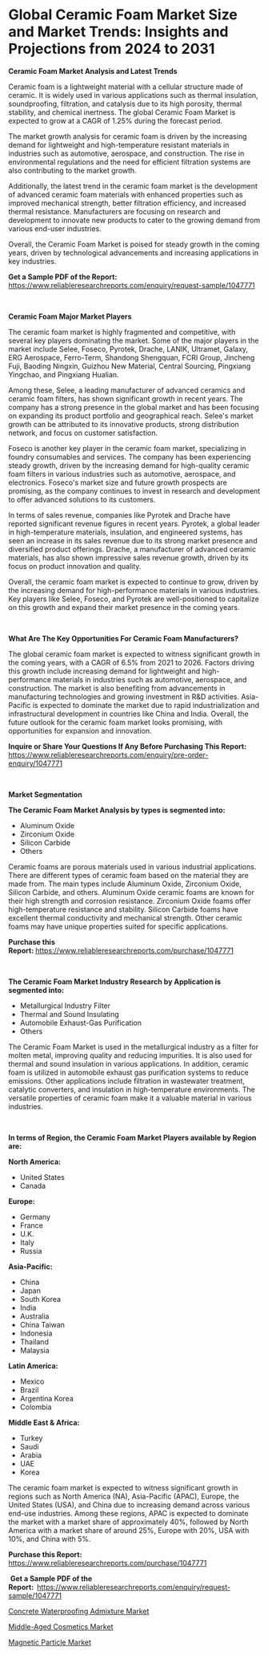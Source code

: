 <p><h1>Global Ceramic Foam Market Size and Market Trends: Insights and Projections from 2024 to 2031</h1></p><p><strong>Ceramic Foam Market Analysis and Latest Trends</strong></p>
<p><p>Ceramic foam is a lightweight material with a cellular structure made of ceramic. It is widely used in various applications such as thermal insulation, soundproofing, filtration, and catalysis due to its high porosity, thermal stability, and chemical inertness. The global Ceramic Foam Market is expected to grow at a CAGR of 1.25% during the forecast period.</p><p>The market growth analysis for ceramic foam is driven by the increasing demand for lightweight and high-temperature resistant materials in industries such as automotive, aerospace, and construction. The rise in environmental regulations and the need for efficient filtration systems are also contributing to the market growth.</p><p>Additionally, the latest trend in the ceramic foam market is the development of advanced ceramic foam materials with enhanced properties such as improved mechanical strength, better filtration efficiency, and increased thermal resistance. Manufacturers are focusing on research and development to innovate new products to cater to the growing demand from various end-user industries.</p><p>Overall, the Ceramic Foam Market is poised for steady growth in the coming years, driven by technological advancements and increasing applications in key industries.</p></p>
<p><strong>Get a Sample PDF of the Report:&nbsp;</strong> <a href="https://www.reliableresearchreports.com/enquiry/request-sample/1047771">https://www.reliableresearchreports.com/enquiry/request-sample/1047771</a></p>
<p>&nbsp;</p>
<p><strong>Ceramic Foam Major Market Players</strong></p>
<p><p>The ceramic foam market is highly fragmented and competitive, with several key players dominating the market. Some of the major players in the market include Selee, Foseco, Pyrotek, Drache, LANIK, Ultramet, Galaxy, ERG Aerospace, Ferro-Term, Shandong Shengquan, FCRI Group, Jincheng Fuji, Baoding Ningxin, Guizhou New Material, Central Sourcing, Pingxiang Yingchao, and Pingxiang Hualian.</p><p>Among these, Selee, a leading manufacturer of advanced ceramics and ceramic foam filters, has shown significant growth in recent years. The company has a strong presence in the global market and has been focusing on expanding its product portfolio and geographical reach. Selee's market growth can be attributed to its innovative products, strong distribution network, and focus on customer satisfaction.</p><p>Foseco is another key player in the ceramic foam market, specializing in foundry consumables and services. The company has been experiencing steady growth, driven by the increasing demand for high-quality ceramic foam filters in various industries such as automotive, aerospace, and electronics. Foseco's market size and future growth prospects are promising, as the company continues to invest in research and development to offer advanced solutions to its customers.</p><p>In terms of sales revenue, companies like Pyrotek and Drache have reported significant revenue figures in recent years. Pyrotek, a global leader in high-temperature materials, insulation, and engineered systems, has seen an increase in its sales revenue due to its strong market presence and diversified product offerings. Drache, a manufacturer of advanced ceramic materials, has also shown impressive sales revenue growth, driven by its focus on product innovation and quality.</p><p>Overall, the ceramic foam market is expected to continue to grow, driven by the increasing demand for high-performance materials in various industries. Key players like Selee, Foseco, and Pyrotek are well-positioned to capitalize on this growth and expand their market presence in the coming years.</p></p>
<p>&nbsp;</p>
<p><strong>What Are The Key Opportunities For Ceramic Foam Manufacturers?</strong></p>
<p><p>The global ceramic foam market is expected to witness significant growth in the coming years, with a CAGR of 6.5% from 2021 to 2026. Factors driving this growth include increasing demand for lightweight and high-performance materials in industries such as automotive, aerospace, and construction. The market is also benefiting from advancements in manufacturing technologies and growing investment in R&D activities. Asia-Pacific is expected to dominate the market due to rapid industrialization and infrastructural development in countries like China and India. Overall, the future outlook for the ceramic foam market looks promising, with opportunities for expansion and innovation.</p></p>
<p><strong>Inquire or Share Your Questions If Any Before Purchasing This Report:</strong> <a href="https://www.reliableresearchreports.com/enquiry/pre-order-enquiry/1047771">https://www.reliableresearchreports.com/enquiry/pre-order-enquiry/1047771</a></p>
<p>&nbsp;</p>
<p><strong>Market Segmentation</strong></p>
<p><strong>The Ceramic Foam Market Analysis by types is segmented into:</strong></p>
<p><ul><li>Aluminum Oxide</li><li>Zirconium Oxide</li><li>Silicon Carbide</li><li>Others</li></ul></p>
<p><p>Ceramic foams are porous materials used in various industrial applications. There are different types of ceramic foam based on the material they are made from. The main types include Aluminum Oxide, Zirconium Oxide, Silicon Carbide, and others. Aluminum Oxide ceramic foams are known for their high strength and corrosion resistance. Zirconium Oxide foams offer high-temperature resistance and stability. Silicon Carbide foams have excellent thermal conductivity and mechanical strength. Other ceramic foams may have unique properties suited for specific applications.</p></p>
<p><strong>Purchase this Report:&nbsp;</strong><a href="https://www.reliableresearchreports.com/purchase/1047771">https://www.reliableresearchreports.com/purchase/1047771</a></p>
<p>&nbsp;</p>
<p><strong>The Ceramic Foam Market Industry Research by Application is segmented into:</strong></p>
<p><ul><li>Metallurgical Industry Filter</li><li>Thermal and Sound Insulating</li><li>Automobile Exhaust-Gas Purification</li><li>Others</li></ul></p>
<p><p>The Ceramic Foam Market is used in the metallurgical industry as a filter for molten metal, improving quality and reducing impurities. It is also used for thermal and sound insulation in various applications. In addition, ceramic foam is utilized in automobile exhaust gas purification systems to reduce emissions. Other applications include filtration in wastewater treatment, catalytic converters, and insulation in high-temperature environments. The versatile properties of ceramic foam make it a valuable material in various industries.</p></p>
<p>&nbsp;</p>
<p><strong>In terms of Region, the Ceramic Foam Market Players available by Region are:</strong></p>
<p>
    <p> <strong> North America: </strong>
        <ul>
            <li>United States</li>
            <li>Canada</li>
        </ul>
        </p> 
    <p> <strong> Europe: </strong>
        <ul>
            <li>Germany</li>
            <li>France</li>
            <li>U.K.</li>
            <li>Italy</li>
            <li>Russia</li>
        </ul>
        </p> 
    <p> <strong> Asia-Pacific: </strong>
        <ul>
            <li>China</li>
            <li>Japan</li>
            <li>South Korea</li>
            <li>India</li>
            <li>Australia</li>
            <li>China Taiwan</li>
            <li>Indonesia</li>
            <li>Thailand</li>
            <li>Malaysia</li>
        </ul>
        </p> 
    <p> <strong> Latin America: </strong>
        <ul>
            <li>Mexico</li>
            <li>Brazil</li>
            <li>Argentina Korea</li>
            <li>Colombia</li>
        </ul>
        </p> 
    <p> <strong> Middle East & Africa: </strong>
        <ul>
            <li>Turkey</li>
            <li>Saudi</li>
            <li>Arabia</li>
            <li>UAE</li>
            <li>Korea</li>
        </ul>
    </p>
    </p>
<p><p>The ceramic foam market is expected to witness significant growth in regions such as North America (NA), Asia-Pacific (APAC), Europe, the United States (USA), and China due to increasing demand across various end-use industries. Among these regions, APAC is expected to dominate the market with a market share of approximately 40%, followed by North America with a market share of around 25%, Europe with 20%, USA with 10%, and China with 5%.</p></p>
<p><strong>Purchase this Report: </strong><a href="https://www.reliableresearchreports.com/purchase/1047771">https://www.reliableresearchreports.com/purchase/1047771</a></p>
<p>&nbsp;<strong>Get a Sample PDF of the Report:&nbsp;&nbsp;</strong><a href="https://www.reliableresearchreports.com/enquiry/request-sample/1047771">https://www.reliableresearchreports.com/enquiry/request-sample/1047771</a></p>
<p><strong></strong></p>
<p><p><a href="https://github.com/brenzgnarento/Market-Research-Report-List-1/blob/main/concrete-waterproofing-admixture-market.md">Concrete Waterproofing Admixture Market</a></p><p><a href="https://view.publitas.com/reportprime-1/middle-aged-cosmetics-market-size-share-trends-analysis-report-by-material-by-type-by-end-user-by-region-and-segment-forecasts-2023-2030/">Middle-Aged Cosmetics Market</a></p><p><a href="https://github.com/jerrycopelandthomaswsqd8q/Market-Research-Report-List-1/blob/main/magnetic-particle-market.md">Magnetic Particle Market</a></p></p>